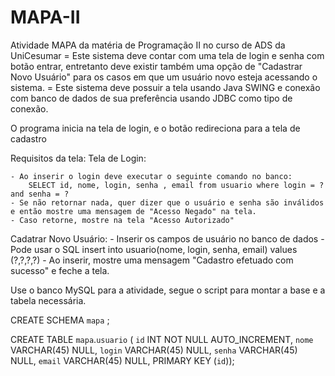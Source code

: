 # MAPA-II
 Atividade MAPA da matéria de Programação II no curso de ADS da UniCesumar
= Este sistema deve contar com uma tela de login e senha com botão entrar, entretanto deve existir também uma opção de "Cadastrar Novo Usuário" para os casos em que um usuário novo esteja acessando o sistema.
=  Este sistema deve possuir a tela usando Java SWING e conexão com banco de dados de sua preferência usando JDBC como tipo de conexão.

O programa inicia na tela de login, e o botão redireciona para a tela de cadastro

Requisitos da tela:
Tela de Login: 

    - Ao inserir o login deve executar o seguinte comando no banco:
        SELECT id, nome, login, senha , email from usuario where login = ? and senha = ?
    - Se não retornar nada, quer dizer que o usuário e senha são inválidos e então mostre uma mensagem de "Acesso Negado" na tela.
    - Caso retorne, mostre na tela "Acesso Autorizado"
    
Cadatrar Novo Usuário:
    - Inserir os campos de usuário no banco de dados
    - Pode usar o SQL 
        insert into usuario(nome, login, senha, email) values (?,?,?,?)
    - Ao inserir, mostre uma mensagem "Cadastro efetuado com sucesso" e feche a tela.
    
Use o banco MySQL para a atividade, segue o script para montar a base e a tabela necessária.

CREATE SCHEMA `mapa` ;

CREATE TABLE `mapa`.`usuario` (
  `id` INT NOT NULL AUTO_INCREMENT,
  `nome` VARCHAR(45) NULL,
  `login` VARCHAR(45) NULL,
  `senha` VARCHAR(45) NULL,
  `email` VARCHAR(45) NULL,
  PRIMARY KEY (`id`));
